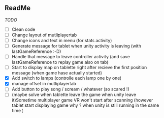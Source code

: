 ## ReadMe




_TODO_

- [ ] Clean code
- [ ] Change layout of mutliplayertab
- [ ] Change icons and text in menu (for stats activity)
- [ ] Generate message for tablet when unity activity is leaving (with lastGameReference :-D)
- [ ] Handle that message to leave controller activity (and save lastGameReference to replay game also on tab)
- [ ] Start to display map on tablette right after recieve the first position message (when game hase actually started)
- [x] Add switch to lamps (controlle each lamp one by one)
- [x] manage offset in mutliplayertab
- [ ] Add button to play song / scream / whatever (so scared !)
- [ ] (maybe solve when tablette leave the game when unity leave it)Sometime multiplayer game VR won't start after scanning (however tablet start displaying game why ? when unity is still running in the same time )
